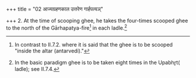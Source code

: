 +++
title = "02 आज्यग्रहणकाल उत्तरेण गार्हपत्यञ्"

+++
2. At the time of scooping ghee, he takes the four-times scooped ghee to the north of the Gārhapatya-fire[^1] in each ladle.[^2]  


[^1]: In contrast to II.7.2. where it is said that the ghee is to be scooped
"inside the altar (antarvedi)."  

[^2]: In the basic paradigm ghee is to be taken eight times in the Upabhr̥t(
ladle); see II.7.4.
